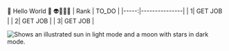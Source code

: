 👋 Hello World
🧐 👽🙈🙉🙊
| Rank |     TO_DO     |
|-----:|---------------|
|     1|    GET JOB    |
|     2|    GET JOB    |
|     3|    GET JOB    |

<picture>
  <source media="(prefers-color-scheme: dark)" srcset="https://www.cdc.gov/diabetes/images/library/features/GettyImages-90695610_Diabetes-Feet.jpg?_=83379">
  <source media="(prefers-color-scheme: light)" srcset="https://www.cdc.gov/diabetes/images/library/features/GettyImages-90695610_Diabetes-Feet.jpg?_=83379">
  <img alt="Shows an illustrated sun in light mode and a moon with stars in dark mode."https://www.cdc.gov/diabetes/images/library/features/GettyImages-90695610_Diabetes-Feet.jpg?_=83379">
</picture>
